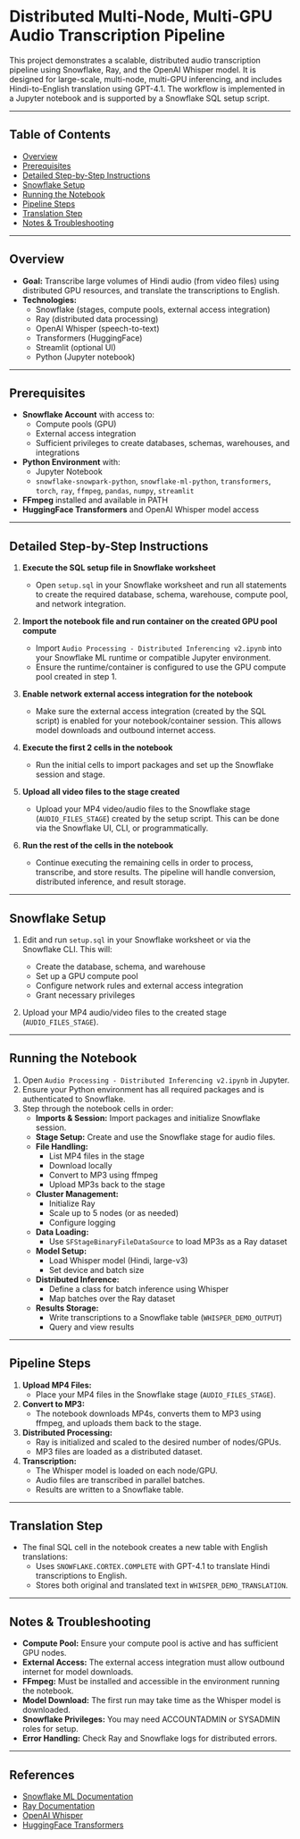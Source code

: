 # Distributed Multi-Node, Multi-GPU Audio Transcription Pipeline

This project demonstrates a scalable, distributed audio transcription pipeline using Snowflake, Ray, and the OpenAI Whisper model. It is designed for large-scale, multi-node, multi-GPU inferencing, and includes Hindi-to-English translation using GPT-4.1. The workflow is implemented in a Jupyter notebook and is supported by a Snowflake SQL setup script.

---

## Table of Contents
- [Overview](#overview)
- [Prerequisites](#prerequisites)
- [Detailed Step-by-Step Instructions](#detailed-step-by-step-instructions)
- [Snowflake Setup](#snowflake-setup)
- [Running the Notebook](#running-the-notebook)
- [Pipeline Steps](#pipeline-steps)
- [Translation Step](#translation-step)
- [Notes & Troubleshooting](#notes--troubleshooting)

---

## Overview

- **Goal:** Transcribe large volumes of Hindi audio (from video files) using distributed GPU resources, and translate the transcriptions to English.
- **Technologies:**
  - Snowflake (stages, compute pools, external access integration)
  - Ray (distributed data processing)
  - OpenAI Whisper (speech-to-text)
  - Transformers (HuggingFace)
  - Streamlit (optional UI)
  - Python (Jupyter notebook)

---

## Prerequisites

- **Snowflake Account** with access to:
  - Compute pools (GPU)
  - External access integration
  - Sufficient privileges to create databases, schemas, warehouses, and integrations
- **Python Environment** with:
  - Jupyter Notebook
  - `snowflake-snowpark-python`, `snowflake-ml-python`, `transformers`, `torch`, `ray`, `ffmpeg`, `pandas`, `numpy`, `streamlit`
- **FFmpeg** installed and available in PATH
- **HuggingFace Transformers** and OpenAI Whisper model access

---

## Detailed Step-by-Step Instructions

1. **Execute the SQL setup file in Snowflake worksheet**
   - Open `setup.sql` in your Snowflake worksheet and run all statements to create the required database, schema, warehouse, compute pool, and network integration.

2. **Import the notebook file and run container on the created GPU pool compute**
   - Import `Audio Processing - Distributed Inferencing v2.ipynb` into your Snowflake ML runtime or compatible Jupyter environment.
   - Ensure the runtime/container is configured to use the GPU compute pool created in step 1.

3. **Enable network external access integration for the notebook**
   - Make sure the external access integration (created by the SQL script) is enabled for your notebook/container session. This allows model downloads and outbound internet access.

4. **Execute the first 2 cells in the notebook**
   - Run the initial cells to import packages and set up the Snowflake session and stage.

5. **Upload all video files to the stage created**
   - Upload your MP4 video/audio files to the Snowflake stage (`AUDIO_FILES_STAGE`) created by the setup script. This can be done via the Snowflake UI, CLI, or programmatically.

6. **Run the rest of the cells in the notebook**
   - Continue executing the remaining cells in order to process, transcribe, and store results. The pipeline will handle conversion, distributed inference, and result storage.

---

## Snowflake Setup

1. Edit and run `setup.sql` in your Snowflake worksheet or via the Snowflake CLI. This will:
   - Create the database, schema, and warehouse
   - Set up a GPU compute pool
   - Configure network rules and external access integration
   - Grant necessary privileges

2. Upload your MP4 audio/video files to the created stage (`AUDIO_FILES_STAGE`).

---

## Running the Notebook

1. Open `Audio Processing - Distributed Inferencing v2.ipynb` in Jupyter.
2. Ensure your Python environment has all required packages and is authenticated to Snowflake.
3. Step through the notebook cells in order:
   - **Imports & Session:** Import packages and initialize Snowflake session.
   - **Stage Setup:** Create and use the Snowflake stage for audio files.
   - **File Handling:**
     - List MP4 files in the stage
     - Download locally
     - Convert to MP3 using ffmpeg
     - Upload MP3s back to the stage
   - **Cluster Management:**
     - Initialize Ray
     - Scale up to 5 nodes (or as needed)
     - Configure logging
   - **Data Loading:**
     - Use `SFStageBinaryFileDataSource` to load MP3s as a Ray dataset
   - **Model Setup:**
     - Load Whisper model (Hindi, large-v3)
     - Set device and batch size
   - **Distributed Inference:**
     - Define a class for batch inference using Whisper
     - Map batches over the Ray dataset
   - **Results Storage:**
     - Write transcriptions to a Snowflake table (`WHISPER_DEMO_OUTPUT`)
     - Query and view results

---

## Pipeline Steps

1. **Upload MP4 Files:**
   - Place your MP4 files in the Snowflake stage (`AUDIO_FILES_STAGE`).
2. **Convert to MP3:**
   - The notebook downloads MP4s, converts them to MP3 using ffmpeg, and uploads them back to the stage.
3. **Distributed Processing:**
   - Ray is initialized and scaled to the desired number of nodes/GPUs.
   - MP3 files are loaded as a distributed dataset.
4. **Transcription:**
   - The Whisper model is loaded on each node/GPU.
   - Audio files are transcribed in parallel batches.
   - Results are written to a Snowflake table.

---

## Translation Step

- The final SQL cell in the notebook creates a new table with English translations:
  - Uses `SNOWFLAKE.CORTEX.COMPLETE` with GPT-4.1 to translate Hindi transcriptions to English.
  - Stores both original and translated text in `WHISPER_DEMO_TRANSLATION`.

---

## Notes & Troubleshooting

- **Compute Pool:** Ensure your compute pool is active and has sufficient GPU nodes.
- **External Access:** The external access integration must allow outbound internet for model downloads.
- **FFmpeg:** Must be installed and accessible in the environment running the notebook.
- **Model Download:** The first run may take time as the Whisper model is downloaded.
- **Snowflake Privileges:** You may need ACCOUNTADMIN or SYSADMIN roles for setup.
- **Error Handling:** Check Ray and Snowflake logs for distributed errors.

---

## References
- [Snowflake ML Documentation](https://docs.snowflake.com/en/developer-guide/snowpark-ml)
- [Ray Documentation](https://docs.ray.io/en/latest/)
- [OpenAI Whisper](https://github.com/openai/whisper)
- [HuggingFace Transformers](https://huggingface.co/docs/transformers/index)
